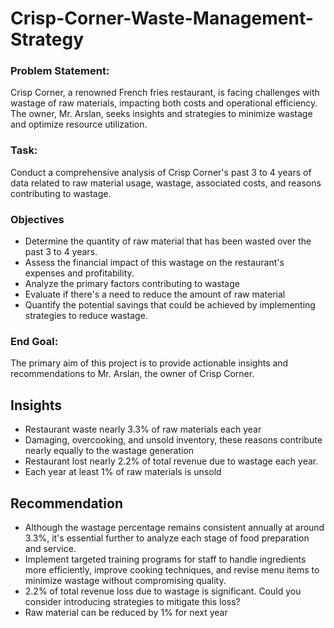 # Crisp-Corner-Waste-Management-Strategy

### Problem Statement: 
Crisp Corner, a renowned French fries restaurant, is facing challenges with wastage of raw materials, impacting both costs and operational efficiency. The owner, Mr. Arslan, seeks insights and strategies to minimize wastage and optimize resource utilization.

### Task: 
Conduct a comprehensive analysis of Crisp Corner's past 3 to 4 years of data related to raw material usage, wastage, associated costs, and reasons contributing to wastage.

### Objectives
- Determine the quantity of raw material that has been wasted over the past 3 to 4 years.
- Assess the financial impact of this wastage on the restaurant's expenses and profitability.
- Analyze the primary factors contributing to wastage
- Evaluate if there's a need to reduce the amount of raw material
- Quantify the potential savings that could be achieved by implementing strategies to reduce wastage.

### End Goal:
The primary aim of this project is to provide actionable insights and recommendations to Mr. Arslan, the owner of Crisp Corner.

## Insights
- Restaurant waste nearly 3.3% of raw materials each year
- Damaging, overcooking, and unsold inventory, these reasons contribute nearly equally to the wastage generation
- Restaurant lost nearly 2.2% of total revenue due to wastage each year.
- Each year at least 1% of raw materials is unsold

## Recommendation
- Although the wastage percentage remains consistent annually at around 3.3%, it's essential further to analyze each stage of food preparation and service.
- Implement targeted training programs for staff to handle ingredients more efficiently, improve cooking techniques, and revise menu items to minimize wastage without compromising quality.
- 2.2% of total revenue loss due to wastage is significant. Could you consider introducing strategies to mitigate this loss?
- Raw material can be reduced by 1% for next year 
